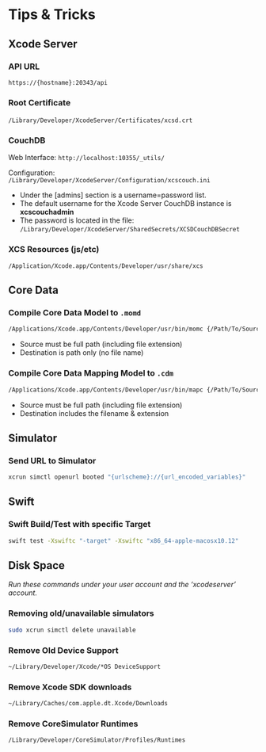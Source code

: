 #  Tips & Tricks

## Xcode Server

### API URL

`https://{hostname}:20343/api`

### Root Certificate

`/Library/Developer/XcodeServer/Certificates/xcsd.crt`
 
### CouchDB

Web Interface: `http://localhost:10355/_utils/`

Configuration: `/Library/Developer/XcodeServer/Configuration/xcscouch.ini`

* Under the [admins] section is a username=password list.
* The default username for the Xcode Server CouchDB instance is **xcscouchadmin**
* The password is located in the file: `/Library/Developer/XcodeServer/SharedSecrets/XCSDCouchDBSecret`

### XCS Resources (js/etc)

`/Application/Xcode.app/Contents/Developer/usr/share/xcs`

## Core Data

### Compile Core Data Model to `.momd`

```bash
/Applications/Xcode.app/Contents/Developer/usr/bin/momc {/Path/To/Source.xcdatamodeld} {Path/To/Destination}
```

* Source must be full path (including file extension)
* Destination is path only (no file name)

### Compile Core Data Mapping Model to `.cdm`

```bash
/Applications/Xcode.app/Contents/Developer/usr/bin/mapc {/Path/To/Source.xcmappingmodel} {Path/To/Destination.cdm}
```

* Source must be full path (including file extension)
* Destination includes the filename & extension

## Simulator

### Send URL to Simulator

```bash
xcrun simctl openurl booted "{urlscheme}://{url_encoded_variables}"
```

## Swift

### Swift Build/Test with specific Target

```bash
swift test -Xswiftc "-target" -Xswiftc "x86_64-apple-macosx10.12"
```

## Disk Space

_Run these commands under your user account and the ‘xcodeserver’ account._

### Removing old/unavailable simulators

```bash
sudo xcrun simctl delete unavailable
```

### Remove Old Device Support

```bash
~/Library/Developer/Xcode/*OS DeviceSupport
```

### Remove Xcode SDK downloads

```bash
~/Library/Caches/com.apple.dt.Xcode/Downloads
```

### Remove CoreSimulator Runtimes

```bash
/Library/Developer/CoreSimulator/Profiles/Runtimes
```
